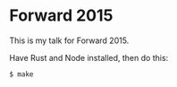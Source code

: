 # Forward 2015

This is my talk for Forward 2015.

Have Rust and Node installed, then do this:

```bash
$ make
```
